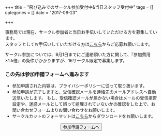 +++
title = "飛び込みでのサークル参加受付中&当日スタッフ受付中"
tags = []
categories = []
date = "2017-08-23"

+++ 

事務局では現在、サークル参加者と当日お手伝いしていただける方を募集しています。  
スタッフとしてお手伝いしていただける方は[こちら](http://kokucheese.com/event/index/484242/)からご応募お願いします。

サークル参加については、9月1日までにご連絡頂いた方に関して、『参加費用×1.5倍』の条件がかかりますが、16サークル限定で募集します。

### この先は参加申請フォームへ進みます

* 参加申請された内容は、プライバシーポリシーに従って取り扱います。
* 参加申請が完了しますと、受信確認メールを連絡先のメールアドレスへ自動送信いたします。
もし、受信確認メールが届かない場合はメールの受信拒否設定や、迷惑メールとして誤って処理されていないかの確認をした上で、お問い合わせフォームよりお問い合わせをお願いします。
* サークルカットのフォーマットは[こちら](https://drive.google.com/open?id=0B5Ex3Ivj8-J4X2JuYVBKaDQtWUU)からダウンロードをお願いします。

<center><input type="button" class="btn btn-primary btn-lg" onclick="window.open('https://goo.gl/forms/V2dJS4WePqUOe8pB2')" value="参加申請フォームへ"></center>


